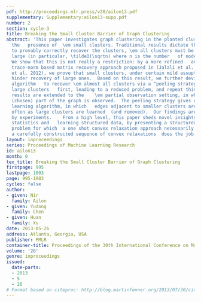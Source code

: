 ```yaml
---
pdf: http://proceedings.mlr.press/v28/ailon13.pdf
supplementary: Supplementary:ailon13-supp.pdf
number: 2
section: cycle-3
title: Breaking the Small Cluster Barrier of Graph Clustering
abstract: 'This paper investigates graph clustering in the planted cluster model in
  the   presence of  \em small clusters. Traditional results dictate that for an   algorithm
  to provably correctly recover the clusters, \em all clusters must be   sufficiently
  large (in particular, \tildeΩ(\sqrtn) where n is the number   of nodes of the graph).
  We show that this is not really a restriction: by a more refined   analysis of the
  trace-norm based matrix recovery approach proposed in (Jalali et al. 2011) and (Chen
  et al. 2012), we prove that small clusters, under certain mild assuptions, do not
  hinder recovery of large ones.  Based on this result, we further devise an iterative
  algorithm   to recover \em almost all clusters via a “peeling strategy”, i.e., recover
  large clusters   first, leading to a reduced problem, and repeat this procedure.   These
  results are extended to the    \em partial observation setting, in which only a
  (chosen) part of the graph is observed.  The peeling strategy gives rise to an active
  learning algorithm, in which   edges adjacent to smaller clusters are queried more
  often as large clusters are learned  (and removed).  Our findings are supported
  by experiments.    From a high level, this paper sheds novel insights on high-dimesional
  statistics and   learning structured data, by presenting a structured matrix learning
  problem for which  a one shot convex relaxation approach necessarily fails, but
  a carefully constructed sequence of convex relaxations  does the job.'
layout: inproceedings
series: Proceedings of Machine Learning Research
id: ailon13
month: 0
tex_title: Breaking the Small Cluster Barrier of Graph Clustering
firstpage: 995
lastpage: 1003
page: 995-1003
cycles: false
author:
- given: Nir
  family: Ailon
- given: Yudong
  family: Chen
- given: Huan
  family: Xu
date: 2013-05-26
address: Atlanta, Georgia, USA
publisher: PMLR
container-title: Proceedings of the 30th International Conference on Machine Learning
volume: '28'
genre: inproceedings
issued:
  date-parts:
  - 2013
  - 5
  - 26
# Format based on citeproc: http://blog.martinfenner.org/2013/07/30/citeproc-yaml-for-bibliographies/
---
```

